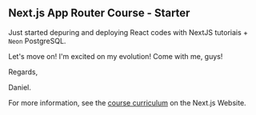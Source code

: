 ## Next.js App Router Course - Starter

Just started depuring and deploying React codes with NextJS tutoriais + `Neon` PostgreSQL.

Let's move on! I'm excited on my evolution! Come with me, guys!

Regards,

Daniel.

For more information, see the [course curriculum](https://nextjs.org/learn) on the Next.js Website.
